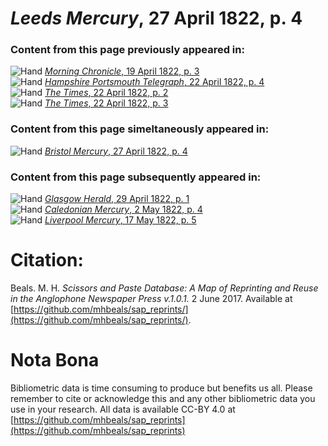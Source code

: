 # *Leeds Mercury*, 27 April 1822, p. 4  
  
### Content from this page previously appeared in:  
![Hand](http://scissorsandpaste.net/wp-content/uploads/2017/06/smallhandpointer.png) [*Morning Chronicle*, 19 April 1822, p. 3](https://mhbeals.github.io/sap_html/Morning-Chronicle/Morning-Chronicle-19-April-1822-p-3)  
![Hand](http://scissorsandpaste.net/wp-content/uploads/2017/06/smallhandpointer.png) [*Hampshire Portsmouth Telegraph*, 22 April 1822, p. 4](https://mhbeals.github.io/sap_html/Hampshire-Portsmouth-Telegraph/Hampshire-Portsmouth-Telegraph-22-April-1822-p-4)  
![Hand](http://scissorsandpaste.net/wp-content/uploads/2017/06/smallhandpointer.png) [*The Times*, 22 April 1822, p. 2](https://mhbeals.github.io/sap_html/The-Times/The-Times-22-April-1822-p-2)  
![Hand](http://scissorsandpaste.net/wp-content/uploads/2017/06/smallhandpointer.png) [*The Times*, 22 April 1822, p. 3](https://mhbeals.github.io/sap_html/The-Times/The-Times-22-April-1822-p-3)  
  
### Content from this page simeltaneously appeared in:  
![Hand](http://scissorsandpaste.net/wp-content/uploads/2017/06/smallhandpointer.png) [*Bristol Mercury*, 27 April 1822, p. 4](https://mhbeals.github.io/sap_html/Bristol-Mercury/Bristol-Mercury-27-April-1822-p-4)  
  
### Content from this page subsequently appeared in:  
![Hand](http://scissorsandpaste.net/wp-content/uploads/2017/06/smallhandpointer.png) [*Glasgow Herald*, 29 April 1822, p. 1](https://mhbeals.github.io/sap_html/Glasgow-Herald/Glasgow-Herald-29-April-1822-p-1)  
![Hand](http://scissorsandpaste.net/wp-content/uploads/2017/06/smallhandpointer.png) [*Caledonian Mercury*, 2 May 1822, p. 4](https://mhbeals.github.io/sap_html/Caledonian-Mercury/Caledonian-Mercury-2-May-1822-p-4)  
![Hand](http://scissorsandpaste.net/wp-content/uploads/2017/06/smallhandpointer.png) [*Liverpool Mercury*, 17 May 1822, p. 5](https://mhbeals.github.io/sap_html/Liverpool-Mercury/Liverpool-Mercury-17-May-1822-p-5)  


# Citation: 

Beals. M. H. *Scissors and Paste Database: A Map of Reprinting and Reuse in the Anglophone Newspaper Press v.1.0.1.* 2 June 2017. Available at [https://github.com/mhbeals/sap_reprints/](https://github.com/mhbeals/sap_reprints/). 

# Nota Bona

Bibliometric data is time consuming to produce but benefits us all. Please remember to cite or acknowledge this and any other bibliometric data you use in your research. All data is available CC-BY 4.0 at [https://github.com/mhbeals/sap_reprints](https://github.com/mhbeals/sap_reprints)